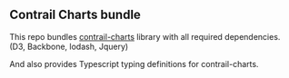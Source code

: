 ## Contrail Charts bundle

This repo bundles [contrail-charts](https://github.com/Juniper/contrail-charts) library with all required dependencies. (D3, Backbone, lodash, Jquery)

And also provides Typescript typing definitions for contrail-charts.
